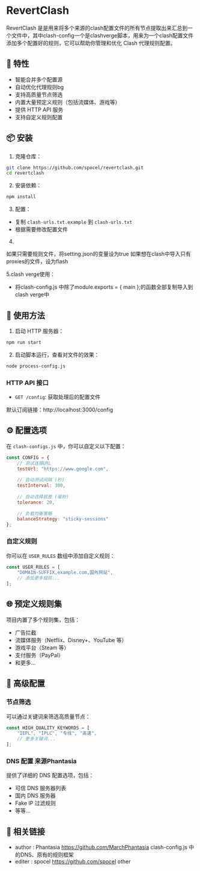 # RevertClash

RevertClash 是是用来将多个来源的clash配置文件的所有节点提取出来汇总到一个文件中，其中clash-config一个是clashverge脚本，用来为一个clash配置文件添加多个配置好的规则，它可以帮助你管理和优化 Clash 代理规则配置。

## 🌟 特性

- 智能合并多个配置源
- 自动优化代理规则bg
- 支持高质量节点筛选
- 内置大量预定义规则（包括流媒体、游戏等）
- 提供 HTTP API 服务
- 支持自定义规则配置

## 📦 安装

1. 克隆仓库：
```bash
git clone https://github.com/spocel/revertclash.git
cd revertclash
```

2. 安装依赖：
```bash
npm install
```

3. 配置：
- 复制 `clash-urls.txt.example` 到 `clash-urls.txt`
- 根据需要修改配置文件

4.
如果只需要规则文件，将setting.json的变量设为true
如果想在clash中导入只有proxies的文件，设为flash

5.clash verge使用：
- 将clash-config.js 中除了module.exports = { main };的函数全部复制导入到clash verge中

## 🚀 使用方法
1. 启动 HTTP 服务器：
```bash
npm run start
```

2. 启动脚本运行，查看对文件的效果：
```bash
node process-config.js
```

### HTTP API 接口

- `GET /config`: 获取处理后的配置文件

默认订阅链接：http://localhost:3000/config

## ⚙️ 配置选项

在 `clash-configs.js` 中，你可以自定义以下配置：

```javascript
const CONFIG = {
    // 测试连接URL
    testUrl: "https://www.google.com",
    
    // 自动测试间隔 (秒)
    testInterval: 300,
    
    // 自动选择容差 (毫秒)
    tolerance: 20,
    
    // 负载均衡策略
    balanceStrategy: "sticky-sessions"
};
```

### 自定义规则

你可以在 `USER_RULES` 数组中添加自定义规则：

```javascript
const USER_RULES = [
    "DOMAIN-SUFFIX,example.com,国外网站",
    // 添加更多规则...
];
```
## 🌐 预定义规则集

项目内置了多个规则集，包括：

- 广告拦截
- 流媒体服务（Netflix、Disney+、YouTube 等）
- 游戏平台（Steam 等）
- 支付服务（PayPal）
- 和更多...

## 🔧 高级配置

### 节点筛选

可以通过关键词来筛选高质量节点：

```javascript
const HIGH_QUALITY_KEYWORDS = [
    "IEPL", "IPLC", "专线", "高速",
    // 更多关键词...
];
```

### DNS 配置 来源Phantasia

提供了详细的 DNS 配置选项，包括：
- 可信 DNS 服务器列表
- 国内 DNS 服务器
- Fake IP 过滤规则
- 等等...

## 🔗 相关链接

 * author : Phantasia https://github.com/MarchPhantasia clash-config.js 中的DNS、原有的规则框架
 * editer : spocel https://github.com/spocel other 
